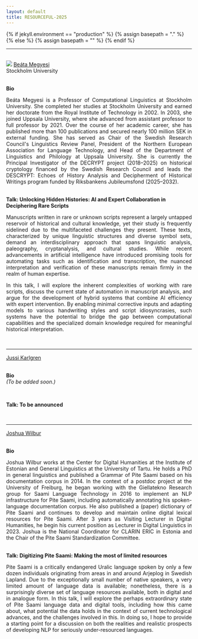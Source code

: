 ```yaml
---
layout: default
title: RESOURCEFUL-2025
---
```

{% if jekyll.environment  == "production" %}
        {% assign basepath = "." %}
{% else %}
        {% assign basepath = "" %}
{% endif %}

<hr>

<br>

<div>
    <div class="iblock headshot-invited-speaker">
        <img src="{{basepath}}/images/speakers/Megyesi.jpg" class="headshot">
        <a href="https://www.su.se/english/profiles/beba5639-1.468162?open-collapse-boxes=body-research" class="headshotaffiliation"> Beáta Megyesi </a>
        <div class="headshotname"> Stockholm University </div>
    </div>
</div>

<br>

**Bio**  
<div style="text-align: justify;">
Beáta Megyesi is a Professor of Computational Linguistics at Stockholm University. She completed her studies at Stockholm University and earned her doctorate from the Royal Institute of Technology in 2002. In 2003, she joined Uppsala University, where she advanced from assistant professor to full professor by 2021. Over the course of her academic career, she has published more than 100 publications and secured nearly 100 million SEK in external funding. She has served as Chair of the Swedish Research Council's Linguistics Review Panel, President of the Northern European Association for Language Technology, and Head of the Department of Linguistics and Philology at Uppsala University. She is currently the Principal Investigator of the DECRYPT project (2018–2025) on historical cryptology financed by the Swedish Research Council and leads the DESCRYPT: Echoes of History Analysis and Decipherment of Historical Writings program funded by Riksbankens Jubileumsfond (2025–2032).
</div>

<br>

**Talk: Unlocking Hidden Histories: AI and Expert Collaboration in Deciphering Rare Scripts**  
<div style="text-align: justify;">
Manuscripts written in rare or unknown scripts represent a largely untapped reservoir of historical and cultural knowledge, yet their study is frequently sidelined due to the multifaceted challenges they present. These texts, characterized by unique linguistic structures and diverse symbol sets, demand an interdisciplinary approach that spans linguistic analysis, paleography, cryptanalysis, and cultural studies. While recent advancements in artificial intelligence have introduced promising tools for automating tasks such as identification and transcription, the nuanced interpretation and verification of these manuscripts remain firmly in the realm of human expertise. 

In this talk, I will explore the inherent complexities of working with rare scripts, discuss the current state of automation in manuscript analysis, and argue for the development of hybrid systems that combine AI efficiency with expert intervention. By enabling minimal corrective inputs and adapting models to various handwriting styles and script idiosyncrasies, such systems have the potential to bridge the gap between computational capabilities and the specialized domain knowledge required for meaningful historical interpretation.
</div>

<br>

<hr>

<div>
    <div class="iblock headshot-invited-speaker">
        <a href="#" class="headshotaffiliation"> Jussi Karlgren </a>
    </div>
</div>

<br>

**Bio**  
*(To be added soon.)*

<br>

**Talk: To be announced**  

<br>

<hr>

<div>
    <div class="iblock headshot-invited-speaker">
        <a href="#" class="headshotaffiliation"> Joshua Wilbur </a>
    </div>
</div>

<br>

**Bio**  
<div style="text-align: justify;">
Joshua Wilbur works at the Center for Digital Humanities at the Institute of Estonian and General Linguistics at the University of Tartu. He holds a PhD in general linguistics and published a Grammar of Pite Saami based on his documentation corpus in 2014. In the context of a postdoc project at the University of Freiburg, he began working with the Giellatekno Research group for Saami Language Technology in 2016 to implement an NLP infrastructure for Pite Saami, including automatically annotating his spoken-language documentation corpus. He also published a (paper) dictionary of Pite Saami and continues to develop and maintain online digital lexical resources for Pite Saami. After 3 years as Visiting Lecturer in Digital Humanities, he begin his current position as Lecturer in Digital Linguistics in 2023. Joshua is the National Coordinator for CLARIN ERIC in Estonia and the Chair of the Pite Saami Standardization Committee.
</div>

<br>

**Talk: Digitizing Pite Saami: Making the most of limited resources**  
<div style="text-align: justify;">
Pite Saami is a critically endangered Uralic language spoken by only a few dozen individuals originating from areas in and around Arjeplog in Swedish Lapland. Due to the exceptionally small number of native speakers, a very limited amount of language data is available; nonetheless, there is a surprisingly diverse set of language resources available, both in digital and in analogue form. In this talk, I will explore the perhaps extraordinary state of Pite Saami language data and digital tools, including how this came about, what potential the data holds in the context of current technological advances, and the challenges involved in this. In doing so, I hope to provide a starting point for a discussion on both the realities and realistic prospects of developing NLP for seriously under-resourced languages. 
</div>

